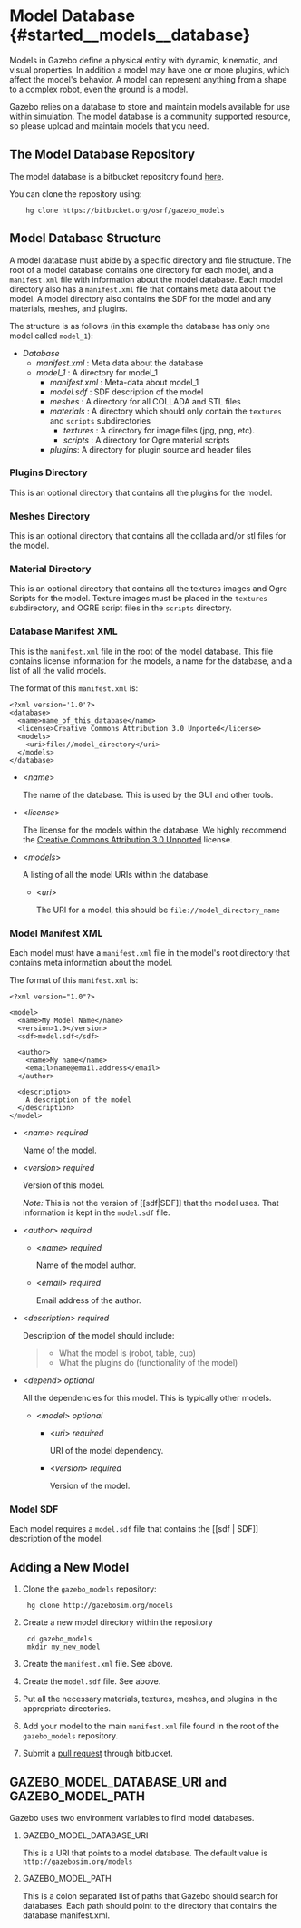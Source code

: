 Model Database {#started__models__database}
==

Models in Gazebo define a physical entity with dynamic, kinematic, and visual
properties. In addition a model may have one or more plugins, which affect the
model's behavior. A model can represent anything from a shape to a complex
robot, even the ground is a model. 

Gazebo relies on a database to store and maintain models available for use
within simulation. The model database is a community supported resource, so
please upload and maintain models that you need.

## The Model Database Repository

The model database is a bitbucket repository found [here](https://bitbucket.org/osrf/gazebo_models).

You can  clone the repository using:

        hg clone https://bitbucket.org/osrf/gazebo_models


## Model Database Structure

A model database must abide by a specific directory and file structure. The
root of a model database contains one directory for each model, and a
`manifest.xml` file with information about the model database. Each model
directory also has a `manifest.xml` file that contains meta data about the
model. A model directory also contains the SDF for the model and any materials,
meshes, and plugins.

The structure is as follows (in this example the database has only one model called `model_1`):

* *Database*
    * *manifest.xml* : Meta data about the database
    * *model_1* : A directory for model_1
        * *manifest.xml* : Meta-data about model_1
        * *model.sdf* : SDF description of the model
        * *meshes* : A directory for all COLLADA and STL files 
        * *materials* : A directory which should only contain the `textures` and `scripts` subdirectories
            * *textures* : A directory for image files (jpg, png, etc).
            * *scripts* : A directory for Ogre material scripts
        * *plugins*: A directory for plugin source and header files

### Plugins Directory
This is an optional directory that contains all the plugins for the model.

### Meshes Directory
This is an optional directory that contains all the collada and/or stl files for the model.

### Material Directory
This is an optional directory that contains all the textures images and Ogre Scripts for the model. Texture images must be placed in the `textures` subdirectory, and OGRE script files in the `scripts` directory.

### Database Manifest XML
This is the `manifest.xml` file in the root of the model database. This file contains license information for the models, a name for the database, and a list of all the valid models.

The format of this `manifest.xml` is:

~~~
<?xml version='1.0'?>
<database>
  <name>name_of_this_database</name>
  <license>Creative Commons Attribution 3.0 Unported</license>
  <models>
    <uri>file://model_directory</uri>
  </models>
</database>
~~~

*  <*name*>
 
   The name of the database. This is used by the GUI and other tools.
*  <*license*> 

   The license for the models within the database. We highly recommend the
[Creative Commons Attribution 3.0 Unported](http://creativecommons.org/licenses/by/3.0) license.

*  <*models*>

   A listing of all the model URIs within the database.
   * <*uri*>

     The URI for a model, this should be `file://model_directory_name`

### Model Manifest XML

Each model must have a `manifest.xml` file in the model's root directory that contains meta information about the model.

The format of this `manifest.xml` is:

~~~
<?xml version="1.0"?>

<model>
  <name>My Model Name</name>
  <version>1.0</version>
  <sdf>model.sdf</sdf>
    
  <author>
    <name>My name</name>
    <email>name@email.address</email>
  </author>
    
  <description>
    A description of the model
  </description>
</model>
~~~

*  <*name*> *required*

   Name of the model.
*  <*version*> *required*

   Version of this model. 

   *Note:* This is not the version of [[sdf|SDF]] that the model uses. That information is kept in the `model.sdf` file.

*  <*author*> *required*
   *  <*name*> *required*

      Name of the model author.
   *  <*email*> *required*

      Email address of the author.

*  <*description*> *required*

   Description of the model should include:
   >  * What the model is (robot, table, cup)
   >  * What the plugins do (functionality of the model)

*  <*depend*> *optional*

   All the dependencies for this model. This is typically other models.

   *  <*model*> *optional*

      *  <*uri*> *required*

         URI of the model dependency.
      *  <*version*> *required*

         Version of the model.

### Model SDF

Each model requires a `model.sdf` file that contains the [[sdf | SDF]]
description of the model.

## Adding a New Model

1. Clone the `gazebo_models` repository:

        hg clone http://gazebosim.org/models

1. Create a new model directory within the repository

        cd gazebo_models
        mkdir my_new_model

1. Create the `manifest.xml` file. See above.
1. Create the `model.sdf` file. See above.
1. Put all the necessary materials, textures, meshes, and plugins in the appropriate directories.
1. Add your model to the main `manifest.xml` file found in the root of the `gazebo_models` repository.
1. Submit a [pull request](https://bitbucket.org/osrf/gazebo_models/pull-requests) through bitbucket.

## GAZEBO_MODEL_DATABASE_URI and GAZEBO_MODEL_PATH

Gazebo uses two environment variables to find model databases.

1.  GAZEBO_MODEL_DATABASE_URI

    This is a URI that points to a model database. The default value is `http://gazebosim.org/models`
1.  GAZEBO_MODEL_PATH

    This is a colon separated list of paths that Gazebo should search for databases. Each path should point to the directory that contains the database manifest.xml.

